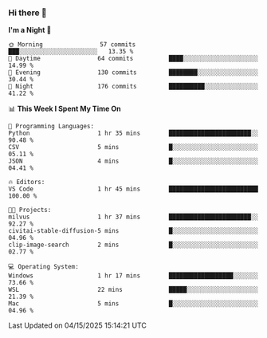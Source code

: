 ### Hi there 👋

<!--
**ALiersEL/ALiersEL** is a ✨ _special_ ✨ repository because its `README.md` (this file) appears on your GitHub profile.

Here are some ideas to get you started:

- 🔭 I’m currently working on ...
- 🌱 I’m currently learning ...
- 👯 I’m looking to collaborate on ...
- 🤔 I’m looking for help with ...
- 💬 Ask me about ...
- 📫 How to reach me: ...
- 😄 Pronouns: ...
- ⚡ Fun fact: ...
-->

<!--START_SECTION:waka-->
**I'm a Night 🦉** 

```text
🌞 Morning                57 commits          ███░░░░░░░░░░░░░░░░░░░░░░   13.35 % 
🌆 Daytime                64 commits          ████░░░░░░░░░░░░░░░░░░░░░   14.99 % 
🌃 Evening                130 commits         ████████░░░░░░░░░░░░░░░░░   30.44 % 
🌙 Night                  176 commits         ██████████░░░░░░░░░░░░░░░   41.22 % 
```


📊 **This Week I Spent My Time On** 

```text
💬 Programming Languages: 
Python                   1 hr 35 mins        ███████████████████████░░   90.48 % 
CSV                      5 mins              █░░░░░░░░░░░░░░░░░░░░░░░░   05.11 % 
JSON                     4 mins              █░░░░░░░░░░░░░░░░░░░░░░░░   04.41 % 

🔥 Editors: 
VS Code                  1 hr 45 mins        █████████████████████████   100.00 % 

🐱‍💻 Projects: 
milvus                   1 hr 37 mins        ███████████████████████░░   92.27 % 
civitai-stable-diffusion-5 mins              █░░░░░░░░░░░░░░░░░░░░░░░░   04.96 % 
clip-image-search        2 mins              █░░░░░░░░░░░░░░░░░░░░░░░░   02.77 % 

💻 Operating System: 
Windows                  1 hr 17 mins        ██████████████████░░░░░░░   73.66 % 
WSL                      22 mins             █████░░░░░░░░░░░░░░░░░░░░   21.39 % 
Mac                      5 mins              █░░░░░░░░░░░░░░░░░░░░░░░░   04.96 % 
```


 Last Updated on 04/15/2025 15:14:21 UTC
<!--END_SECTION:waka-->
